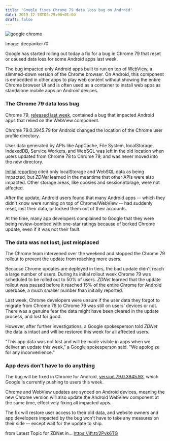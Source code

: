 ```yaml
---
title: 'Google fixes Chrome 79 data loss bug on Android'
date: 2019-12-18T02:29:00+01:00
draft: false
---
```


![google chrome](https://zdnet1.cbsistatic.com/hub/i/2019/12/17/129f9a29-4be7-4346-9a15-f68957bf1240/google-chrome.jpg)

Image: deepanker70

Google has started rolling out today a fix for a bug in Chrome 79 that reset or caused data loss for some Android apps last week.

The bug impacted only Android apps built to run on top of [WebView](https://play.google.com/store/apps/details?id=com.google.android.webview&hl=en), a slimmed-down version of the Chrome browser. On Android, this component is embedded in other apps to play web content without showing the entire Chrome browser UI and is often used as a container to install web apps as standalone mobile apps on Android devices.

### The Chrome 79 data loss bug

Chrome 79, [released last week](https://www.zdnet.com/article/chrome-79-released-with-tab-freezing-back-forward-caching-and-loads-of-security-features/), contained a bug that impacted Android apps that relied on the WebView component.

Chrome 79.0.3945.79 for Android changed the location of the Chrome user profile directory.

User data generated by APIs like AppCache, File System, localStorage, IndexedDB, Service Workers, and WebSQL was left in the old location when users updated from Chrome 78 to Chrome 79, and was never moved into the new directory.

[Initial reporting](https://www.zdnet.com/article/google-halts-chrome-79-rollout-on-android-after-bug-deletes-user-data/) cited only localStorage and WebSQL data as being impacted, but _ZDNet_ learned in the meantime that other APIs were also impacted. Other storage areas, like cookies and sessionStorage, were not affected.

After the update, Android users found that many Android apps -- which they didn't know were running on top of Chrome/WebView -- had suddenly reset, lost their data, or locked them out of their accounts.

At the time, many app developers complained to Google that they were being review-bombed with one-star ratings because of borked Chrome update, even if it was not their fault.

### The data was not lost, just misplaced

The Chrome team intervened over the weekend and stopped the Chrome 79 rollout to prevent the update from reaching more users.

Because Chrome updates are deployed in tiers, the bad update didn't reach a large number of users. During its initial rollout week Chrome 79 was scheduled to be rolled out to 50% of users. _ZDNet_ learned that the update rollout was paused before it reached 15% of the entire Chrome for Android userbase, a much smaller number than initially reported.

Last week, Chrome developers were unsure if the user data they forgot to migrate from Chrome 78 to Chrome 79 was still on users' devices or not. There was a genuine fear the data might have been cleared in the update process, and lost for good.

However, after further investigations, a Google spokesperson told _ZDNet_ the data is intact and will be restored this week for all affected users.

"This app data was not lost and will be made visible in apps when we deliver an update this week," a Google spokesperson said. "We apologize for any inconvenience."

### App devs don't have to do anything

The bug will be fixed in Chrome for Android, [version 79.0.3945.93](https://chromereleases.googleblog.com/2019/12/chrome-for-android-update_17.html), which Google is currently pushing to users this week.

Chrome and WebView updates are synced on Android devices, meaning the new Chrome version will also update the Android WebView component at the same time, effectively fixing all impacted apps.

The fix will restore user access to their old data, and website owners and app developers impacted by the bug won't have to take any measures on their side -- except wait for the update to ship.

  
  
from Latest Topic for ZDNet in... https://ift.tt/2Pvk6TG